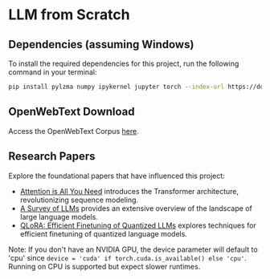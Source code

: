 # LLM from Scratch

## Dependencies (assuming Windows)
To install the required dependencies for this project, run the following command in your terminal:
```sh
pip install pylzma numpy ipykernel jupyter torch --index-url https://download.pytorch.org/whl/cu118
```

## OpenWebText Download
Access the OpenWebText Corpus [here](https://skylion007.github.io/OpenWebTextCorpus/).

## Research Papers
Explore the foundational papers that have influenced this project:
- [Attention is All You Need](https://arxiv.org/pdf/1706.03762.pdf) introduces the Transformer architecture, revolutionizing sequence modeling.
- [A Survey of LLMs](https://arxiv.org/pdf/2303.18223.pdf) provides an extensive overview of the landscape of large language models.
- [QLoRA: Efficient Finetuning of Quantized LLMs](https://arxiv.org/pdf/2305.14314.pdf) explores techniques for efficient finetuning of quantized language models.

Note: If you don't have an NVIDIA GPU, the device parameter will default to 'cpu' since `device = 'cuda' if torch.cuda.is_available() else 'cpu'`. Running on CPU is supported but expect slower runtimes.
